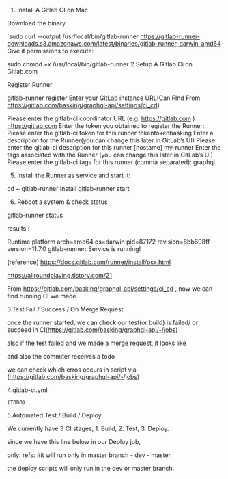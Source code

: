 1. Install A Gitlab CI on Mac


Download the binary

`sudo curl --output /usr/local/bin/gitlab-runner https://gitlab-runner-downloads.s3.amazonaws.com/latest/binaries/gitlab-runner-darwin-amd64
Give it permissions to execute:

sudo chmod +x /usr/local/bin/gitlab-runner
2.Setup A Gitlab Ci on Gitlab.com


Register Runner

gitlab-runner register
Enter your GitLab instance URL(Can FInd From https://gitlab.com/basking/graphql-api/settings/ci_cd)

Please enter the gitlab-ci coordinator URL (e.g. https://gitlab.com )
https://gitlab.com
Enter the token you obtained to register the Runner:
Please enter the gitlab-ci token for this runner
tokentokenbasking
Enter a description for the Runner(you can change this later in GitLab’s UI)
Please enter the gitlab-ci description for this runner [hostame]
my-runner
Enter the tags associated with the Runner (you can change this later in GitLab’s UI)
Please enter the gitlab-ci tags for this runner (comma separated):
graphql


5. Install the Runner as service and start it:

cd ~ gitlab-runner install gitlab-runner start


6. Reboot a system & check status

gitlab-runner status


results :

Runtime platform arch=amd64 os=darwin pid=87172 revision=8bb608ff version=11.7.0
gitlab-runner: Service is running!


(reference) https://docs.gitlab.com/runner/install/osx.html

https://allroundplaying.tistory.com/21

From https://gitlab.com/basking/graphql-api/settings/ci_cd , now we can find running CI we made.



3.Test Fail / Success / On Merge Request


once the runner started, we can check our test(or build) is failed/ or succeed in CI(https://gitlab.com/basking/graphql-api/-/jobs)





also if the test failed and we made a merge request, it looks like







and also the commiter receives a todo





we can check which erros occurs in script via (https://gitlab.com/basking/graphql-api/-/jobs)





4.gitlab-ci.yml

```
(TODO)
```


5.Automated Test / Build / Deploy


We currently have 3 CI stages, 1. Build, 2. Test, 3. Deploy. 

since we have this line below in our Deploy job,

only:
    refs: #it will run only in master branch
      - dev
      - master


the deploy scripts will only run in the dev or master branch.



